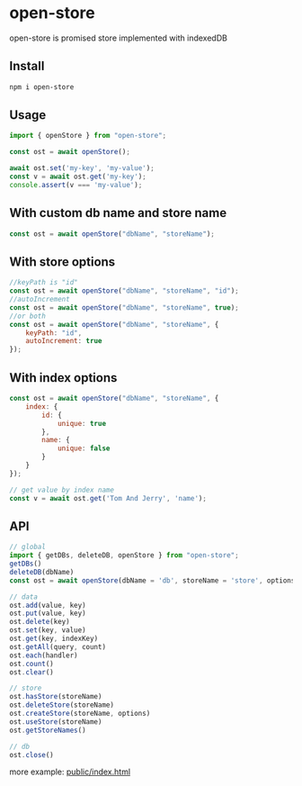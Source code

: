 # open-store
open-store is promised store implemented with indexedDB

## Install
```sh
npm i open-store
```
## Usage
```js
import { openStore } from "open-store";

const ost = await openStore();

await ost.set('my-key', 'my-value');
const v = await ost.get('my-key');
console.assert(v === 'my-value');

```

## With custom db name and store name
```js
const ost = await openStore("dbName", "storeName");
```

## With store options
```js
//keyPath is "id"
const ost = await openStore("dbName", "storeName", "id");
//autoIncrement
const ost = await openStore("dbName", "storeName", true);
//or both
const ost = await openStore("dbName", "storeName", {
    keyPath: "id",
    autoIncrement: true
});
```

## With index options
```js
const ost = await openStore("dbName", "storeName", {
    index: {
        id: {
            unique: true
        },
        name: {
            unique: false
        }
    }
});

// get value by index name
const v = await ost.get('Tom And Jerry', 'name');
```

## API
```js
// global
import { getDBs, deleteDB, openStore } from "open-store";
getDBs()
deleteDB(dbName)
const ost = await openStore(dbName = 'db', storeName = 'store', options = {})

// data
ost.add(value, key)
ost.put(value, key)
ost.delete(key)
ost.set(key, value)
ost.get(key, indexKey)
ost.getAll(query, count)
ost.each(handler)
ost.count()
ost.clear()

// store
ost.hasStore(storeName)
ost.deleteStore(storeName)
ost.createStore(storeName, options)
ost.useStore(storeName)
ost.getStoreNames()

// db
ost.close()
```

more example: [public/index.html](public/index.html)
